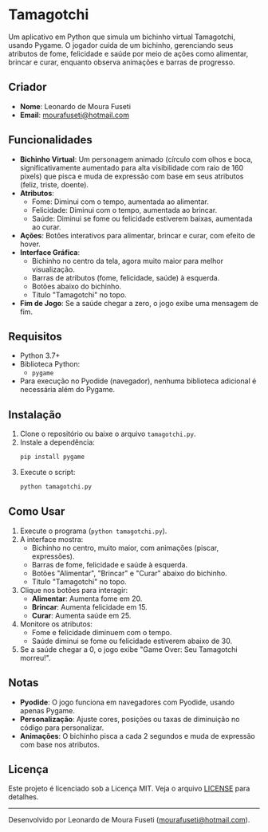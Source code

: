 # Tamagotchi

Um aplicativo em Python que simula um bichinho virtual Tamagotchi, usando Pygame. O jogador cuida de um bichinho, gerenciando seus atributos de fome, felicidade e saúde por meio de ações como alimentar, brincar e curar, enquanto observa animações e barras de progresso.

## Criador
- **Nome**: Leonardo de Moura Fuseti
- **Email**: mourafuseti@hotmail.com

## Funcionalidades
- **Bichinho Virtual**: Um personagem animado (círculo com olhos e boca, significativamente aumentado para alta visibilidade com raio de 160 pixels) que pisca e muda de expressão com base em seus atributos (feliz, triste, doente).
- **Atributos**:
  - Fome: Diminui com o tempo, aumentada ao alimentar.
  - Felicidade: Diminui com o tempo, aumentada ao brincar.
  - Saúde: Diminui se fome ou felicidade estiverem baixas, aumentada ao curar.
- **Ações**: Botões interativos para alimentar, brincar e curar, com efeito de hover.
- **Interface Gráfica**:
  - Bichinho no centro da tela, agora muito maior para melhor visualização.
  - Barras de atributos (fome, felicidade, saúde) à esquerda.
  - Botões abaixo do bichinho.
  - Título "Tamagotchi" no topo.
- **Fim de Jogo**: Se a saúde chegar a zero, o jogo exibe uma mensagem de fim.

## Requisitos
- Python 3.7+
- Biblioteca Python:
  - `pygame`
- Para execução no Pyodide (navegador), nenhuma biblioteca adicional é necessária além do Pygame.

## Instalação
1. Clone o repositório ou baixe o arquivo `tamagotchi.py`.
2. Instale a dependência:
   ```bash
   pip install pygame
   ```
3. Execute o script:
   ```bash
   python tamagotchi.py
   ```

## Como Usar
1. Execute o programa (`python tamagotchi.py`).
2. A interface mostra:
   - Bichinho no centro, muito maior, com animações (piscar, expressões).
   - Barras de fome, felicidade e saúde à esquerda.
   - Botões "Alimentar", "Brincar" e "Curar" abaixo do bichinho.
   - Título "Tamagotchi" no topo.
3. Clique nos botões para interagir:
   - **Alimentar**: Aumenta fome em 20.
   - **Brincar**: Aumenta felicidade em 15.
   - **Curar**: Aumenta saúde em 25.
4. Monitore os atributos:
   - Fome e felicidade diminuem com o tempo.
   - Saúde diminui se fome ou felicidade estiverem abaixo de 30.
5. Se a saúde chegar a 0, o jogo exibe "Game Over: Seu Tamagotchi morreu!".

## Notas
- **Pyodide**: O jogo funciona em navegadores com Pyodide, usando apenas Pygame.
- **Personalização**: Ajuste cores, posições ou taxas de diminuição no código para personalizar.
- **Animações**: O bichinho pisca a cada 2 segundos e muda de expressão com base nos atributos.

## Licença
Este projeto é licenciado sob a Licença MIT. Veja o arquivo [LICENSE](#) para detalhes.

---

Desenvolvido por Leonardo de Moura Fuseti (mourafuseti@hotmail.com).